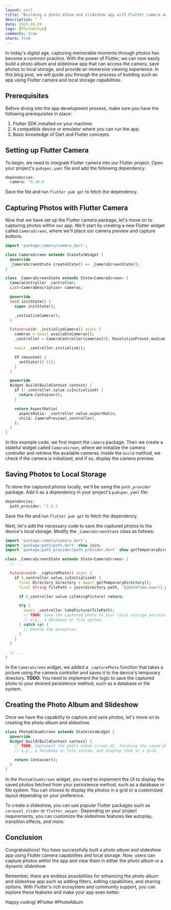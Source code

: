 ```yaml
---
layout: post
title: "Building a photo album and slideshow app with Flutter camera and local storage"
description: " "
date: 2023-09-29
tags: [PhotoAlbum]
comments: true
share: true
---
```


In today's digital age, capturing memorable moments through photos has become a common practice. With the power of Flutter, we can now easily build a photo album and slideshow app that can access the camera, save photos to local storage, and provide an immersive viewing experience. In this blog post, we will guide you through the process of building such an app using Flutter camera and local storage capabilities.

## Prerequisites

Before diving into the app development process, make sure you have the following prerequisites in place:

1. Flutter SDK installed on your machine.
2. A compatible device or emulator where you can run the app.
3. Basic knowledge of Dart and Flutter concepts.

## Setting up Flutter Camera

To begin, we need to integrate Flutter camera into our Flutter project. Open your project's `pubspec.yaml` file and add the following dependency:

```dart
dependencies:
  camera: ^0.10.0
```

Save the file and run `flutter pub get` to fetch the dependency.

## Capturing Photos with Flutter Camera

Now that we have set up the Flutter camera package, let's move on to capturing photos within our app. We'll start by creating a new Flutter widget called `CameraScreen`, where we'll place our camera preview and capture buttons.

```dart
import 'package:camera/camera.dart';

class CameraScreen extends StatefulWidget {
  @override
  _CameraScreenState createState() => _CameraScreenState();
}

class _CameraScreenState extends State<CameraScreen> {
  CameraController _controller;
  List<CameraDescription> cameras;

  @override
  void initState() {
    super.initState();

    _initializeCamera();
  }

  Future<void> _initializeCamera() async {
    cameras = await availableCameras();
    _controller = CameraController(cameras[0], ResolutionPreset.medium);

    await _controller.initialize();

    if (mounted) {
      setState(() {});
    }
  }

  @override
  Widget build(BuildContext context) {
    if (!_controller.value.isInitialized) {
      return Container();
    }

    return AspectRatio(
      aspectRatio: _controller.value.aspectRatio,
      child: CameraPreview(_controller),
    );
  }
}
```

In this example code, we first import the `camera` package. Then we create a stateful widget called `CameraScreen`, where we initialize the camera controller and retrieve the available cameras. Inside the `build` method, we check if the camera is initialized, and if so, display the camera preview.

## Saving Photos to Local Storage

To store the captured photos locally, we'll be using the `path_provider` package. Add it as a dependency in your project's `pubspec.yaml` file:

```dart
dependencies:
  path_provider: ^2.0.2
```

Save the file and run `flutter pub get` to fetch the dependency.

Next, let's add the necessary code to save the captured photos to the device's local storage. Modify the `_CameraScreenState` class as follows:

```dart
import 'package:camera/camera.dart';
import 'package:path/path.dart' show join;
import 'package:path_provider/path_provider.dart' show getTemporaryDirectory;

class _CameraScreenState extends State<CameraScreen> {
  // ...

  Future<void> _capturePhoto() async {
    if (_controller.value.isInitialized) {
      final Directory directory = await getTemporaryDirectory();
      final String filePath = join(directory.path, '${DateTime.now()}.png');

      if (_controller.value.isTakingPicture) return;

      try {
        await _controller.takePicture(filePath);
        // TODO: Save the captured photo to your local storage persistence method
        // e.g., a database or file system.
      } catch (e) {
        // Handle the exception
      }
    }
  }

  // ...
}
```

In the `CameraScreen` widget, we added a `_capturePhoto` function that takes a picture using the camera controller and saves it to the device's temporary directory. **TODO**: You need to implement the logic to save the captured photo to your desired persistence method, such as a database or file system.

## Creating the Photo Album and Slideshow

Once we have the capability to capture and save photos, let's move on to creating the photo album and slideshow.

```dart
class PhotoAlbumScreen extends StatelessWidget {
  @override
  Widget build(BuildContext context) {
    // TODO: Implement the photo album screen UI, fetching the saved photos from the persistence method
    // e.g., a database or file system, and display them in a grid.

    return Container();
  }
}
```

In the `PhotoAlbumScreen` widget, you need to implement the UI to display the saved photos fetched from your persistence method, such as a database or file system. You can choose to display the photos in a grid or a customized layout depending on your preference.

To create a slideshow, you can use popular Flutter packages such as `carousel_slider` or `flutter_swiper`. Depending on your project requirements, you can customize the slideshow features like autoplay, transition effects, and more.

## Conclusion

Congratulations! You have successfully built a photo album and slideshow app using Flutter camera capabilities and local storage. Now, users can capture photos within the app and view them in either the photo album or a dynamic slideshow.

Remember, there are endless possibilities for enhancing the photo album and slideshow app such as adding filters, editing capabilities, and sharing options. With Flutter's rich ecosystem and community support, you can explore these features and make your app even better.

Happy coding! #Flutter #PhotoAlbum